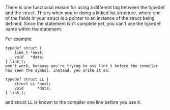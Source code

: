 There is one functional reason for using a different tag between the typedef and the struct. This is when you're doing a linked list structure, where one of the fields in your struct is a pointer to an instance of the struct being defined. Since the statement isn't complete yet, you can't use the typedef name within the statement.

For example:
```
typedef struct {
    link_t *next;
    void   *data;
} link_t;
won't work, because you're trying to use link_t before the compiler has seen the symbol. Instead, you write it so:

typedef struct LL {
    struct LL *next;
    void      *data;
} link_t;
```
and struct LL is known to the compiler one line before you use it.
